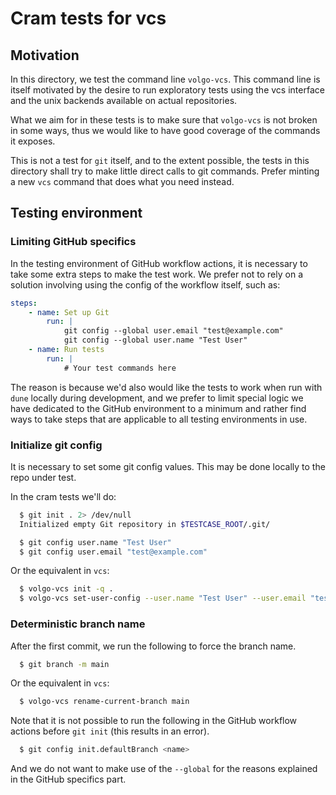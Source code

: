 # Cram tests for vcs

## Motivation

In this directory, we test the command line `volgo-vcs`. This command line is itself motivated by the desire to run exploratory tests using the vcs interface and the unix backends available on actual repositories.

What we aim for in these tests is to make sure that `volgo-vcs` is not broken in some ways, thus we would like to have good coverage of the commands it exposes.

This is not a test for `git` itself, and to the extent possible, the tests in this directory shall try to make little direct calls to git commands. Prefer minting a new `vcs` command that does what you need instead.

## Testing environment

### Limiting GitHub specifics

In the testing environment of GitHub workflow actions, it is necessary to take some extra steps to make the test work. We prefer not to rely on a solution involving using the config of the workflow itself, such as:

```yaml
steps:
    - name: Set up Git
        run: |
            git config --global user.email "test@example.com"
            git config --global user.name "Test User"
    - name: Run tests
        run: |
            # Your test commands here
```

The reason is because we'd also would like the tests to work when run with `dune` locally during development, and we prefer to limit special logic we have dedicated to the GitHub environment to a minimum and rather find ways to take steps that are applicable to all testing environments in use.

### Initialize git config

It is necessary to set some git config values. This may be done locally to the repo under test.

In the cram tests we'll do:

```sh
  $ git init . 2> /dev/null
  Initialized empty Git repository in $TESTCASE_ROOT/.git/

  $ git config user.name "Test User"
  $ git config user.email "test@example.com"
```

Or the equivalent in `vcs`:

```sh
  $ volgo-vcs init -q .
  $ volgo-vcs set-user-config --user.name "Test User" --user.email "test@example.com"
```

### Deterministic branch name

After the first commit, we run the following to force the branch name.

```sh
  $ git branch -m main
```

Or the equivalent in `vcs`:

```sh
  $ volgo-vcs rename-current-branch main
```

Note that it is not possible to run the following in the GitHub workflow actions before `git init` (this results in an error).

```sh
  $ git config init.defaultBranch <name>
```

And we do not want to make use of the `--global` for the reasons explained in the GitHub specifics part.
